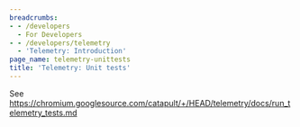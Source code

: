 ```yaml
---
breadcrumbs:
- - /developers
  - For Developers
- - /developers/telemetry
  - 'Telemetry: Introduction'
page_name: telemetry-unittests
title: 'Telemetry: Unit tests'
---
```


See
<https://chromium.googlesource.com/catapult/+/HEAD/telemetry/docs/run_telemetry_tests.md>
